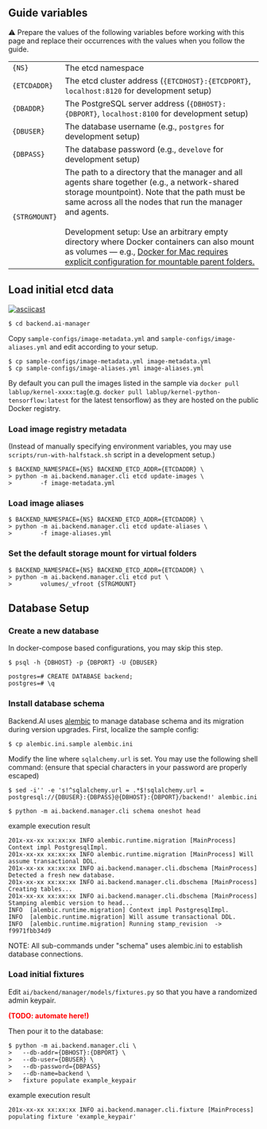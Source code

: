 ## Guide variables

⚠️ Prepare the values of the following variables before working with this page and replace their occurrences with the values when you follow the guide.

<table>
<tr><td><code>{NS}</code></td><td>The etcd namespace</td></tr>
<tr><td><code>{ETCDADDR}</code></td><td>The etcd cluster address (<code>{ETCDHOST}:{ETCDPORT}</code>, <code>localhost:8120</code> for development setup)</td></tr>
<tr><td><code>{DBADDR}</code></td><td>The PostgreSQL server address (<code>{DBHOST}:{DBPORT}</code>, <code>localhost:8100</code> for development setup)</td></tr>
<tr><td><code>{DBUSER}</code></td><td>The database username (e.g., <code>postgres</code> for development setup)</td></tr>
<tr><td><code>{DBPASS}</code></td><td>The database password (e.g., <code>develove</code> for development setup)</td></tr>
<tr><td><code>{STRGMOUNT}</code></td><td>The path to a directory that the manager and all agents share together (e.g., a network-shared storage mountpoint). Note that the path must be same across all the nodes that run the manager and agents.<br><br>
Development setup: Use an arbitrary empty directory where Docker containers can also mount as volumes — e.g., <a href="https://docs.docker.com/docker-for-mac/#file-sharing">Docker for Mac requires explicit configuration for mountable parent folders.</a></td></tr>
</table>

## Load initial etcd data

[![asciicast](https://asciinema.org/a/8vM2cEHEHQzCMaOummV4ruDAm.png)](https://asciinema.org/a/8vM2cEHEHQzCMaOummV4ruDAm)

```console
$ cd backend.ai-manager
```

Copy `sample-configs/image-metadata.yml` and `sample-configs/image-aliases.yml` and edit according to your setup.

```console
$ cp sample-configs/image-metadata.yml image-metadata.yml
$ cp sample-configs/image-aliases.yml image-aliases.yml
```

By default you can pull the images listed in the sample via `docker pull lablup/kernel-xxxx:tag`(e.g. `docker pull lablup/kernel-python-tensorflow:latest` for the latest tensorflow) as they are hosted on the public Docker registry.

### Load image registry metadata

(Instead of manually specifying environment variables, you may use `scripts/run-with-halfstack.sh` script in a development setup.)

```console
$ BACKEND_NAMESPACE={NS} BACKEND_ETCD_ADDR={ETCDADDR} \
> python -m ai.backend.manager.cli etcd update-images \
>        -f image-metadata.yml
```

### Load image aliases

```console
$ BACKEND_NAMESPACE={NS} BACKEND_ETCD_ADDR={ETCDADDR} \
> python -m ai.backend.manager.cli etcd update-aliases \
>        -f image-aliases.yml
```

### Set the default storage mount for virtual folders

```console
$ BACKEND_NAMESPACE={NS} BACKEND_ETCD_ADDR={ETCDADDR} \
> python -m ai.backend.manager.cli etcd put \
>        volumes/_vfroot {STRGMOUNT}
```

## Database Setup

### Create a new database

In docker-compose based configurations, you may skip this step.

```console
$ psql -h {DBHOST} -p {DBPORT} -U {DBUSER}
```

```
postgres=# CREATE DATABASE backend;
postgres=# \q
```

### Install database schema

Backend.AI uses [alembic](http://alembic.zzzcomputing.com/en/latest/) to manage database schema and its migration during version upgrades.
First, localize the sample config:

```console
$ cp alembic.ini.sample alembic.ini
```

Modify the line where `sqlalchemy.url` is set.
You may use the following shell command:
(ensure that special characters in your password are properly escaped)

```console
$ sed -i'' -e 's!^sqlalchemy.url = .*$!sqlalchemy.url = postgresql://{DBUSER}:{DBPASS}@{DBHOST}:{DBPORT}/backend!' alembic.ini
```

```console
$ python -m ai.backend.manager.cli schema oneshot head
```

example execution result
```console
201x-xx-xx xx:xx:xx INFO alembic.runtime.migration [MainProcess] Context impl PostgresqlImpl.
201x-xx-xx xx:xx:xx INFO alembic.runtime.migration [MainProcess] Will assume transactional DDL.
201x-xx-xx xx:xx:xx INFO ai.backend.manager.cli.dbschema [MainProcess] Detected a fresh new database.
201x-xx-xx xx:xx:xx INFO ai.backend.manager.cli.dbschema [MainProcess] Creating tables...
201x-xx-xx xx:xx:xx INFO ai.backend.manager.cli.dbschema [MainProcess] Stamping alembic version to head...
INFO  [alembic.runtime.migration] Context impl PostgresqlImpl.
INFO  [alembic.runtime.migration] Will assume transactional DDL.
INFO  [alembic.runtime.migration] Running stamp_revision  -> f9971fbb34d9
```

NOTE: All sub-commands under "schema" uses alembic.ini to establish database connections.

### Load initial fixtures

Edit `ai/backend/manager/models/fixtures.py` so that you have a randomized admin keypair.

<span style="color:red">**(TODO: automate here!)**</span>

Then pour it to the database:

```console
$ python -m ai.backend.manager.cli \
>   --db-addr={DBHOST}:{DBPORT} \
>   --db-user={DBUSER} \
>   --db-password={DBPASS} 
>   --db-name=backend \
>   fixture populate example_keypair
```
example execution result
```console
201x-xx-xx xx:xx:xx INFO ai.backend.manager.cli.fixture [MainProcess] populating fixture 'example_keypair'
```